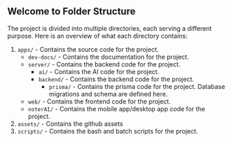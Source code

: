 ## Welcome to Folder Structure

The project is divided into multiple directories, each serving a different purpose. Here is an overview of what each directory contains:

1. `apps/` - Contains the source code for the project.
   - `dev-docs/` - Contains the documentation for the project.
   - `server/` - Contains the backend code for the project.
     - `ai/` - Contains the AI code for the project.
     - `backend/` - Contains the backend code for the project.
       - `prisma/` - Contains the prisma code for the project. Database migrations and schema are defined here.
   - `web/` - Contains the frontend code for the project.
   - `noterAI/` - Contains the mobile app/desktop app code for the project.
2. `assets/` - Contains the github assets
3. `scripts/` - Contains the bash and batch scripts for the project.
